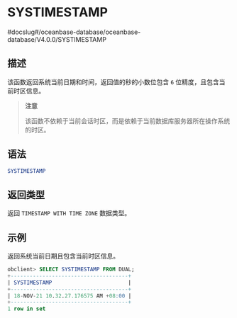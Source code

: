 SYSTIMESTAMP 
=================================
#docslug#/oceanbase-database/oceanbase-database/V4.0.0/SYSTIMESTAMP


描述 
-----------------------

该函数返回系统当前日期和时间，返回值的秒的小数位包含 `6` 位精度，且包含当前时区信息。
>**注意**
>
>该函数不依赖于当前会话时区，而是依赖于当前数据库服务器所在操作系统的时区。

语法 
-----------------------

```sql
SYSTIMESTAMP
```



返回类型 
-------------------------

返回 `TIMESTAMP WITH TIME ZONE` 数据类型。

示例 
-----------------------

返回系统当前日期且包含当前时区信息。

```sql
obclient> SELECT SYSTIMESTAMP FROM DUAL;
+-------------------------------------+
| SYSTIMESTAMP                        |
+-------------------------------------+
| 18-NOV-21 10.32.27.176575 AM +08:00 |
+-------------------------------------+
1 row in set
```


